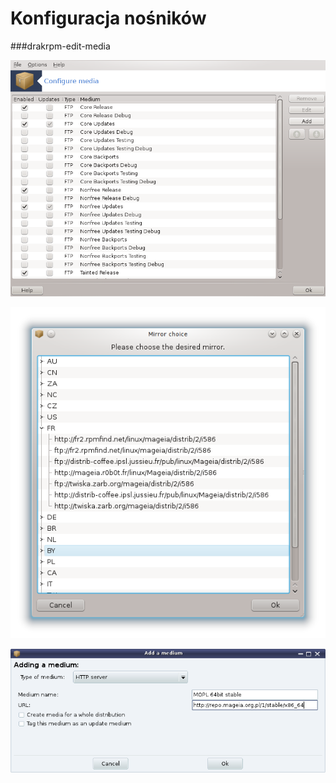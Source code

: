 # Konfiguracja nośników

###drakrpm-edit-media

![](../img/drakrpm-edit-media.png)

![](../img/drakrpmEditMedia2.png)

![](../img/rpmdrakeEditMedia1.png)

